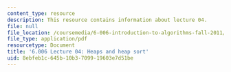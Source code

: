 ```yaml
---
content_type: resource
description: This resource contains information about lecture 04.
file: null
file_location: /coursemedia/6-006-introduction-to-algorithms-fall-2011/8ebfeb1c645b10b3709919603e7d51be_MIT6_006F11_lec04.pdf
file_type: application/pdf
resourcetype: Document
title: '6.006 Lecture 04: Heaps and heap sort'
uid: 8ebfeb1c-645b-10b3-7099-19603e7d51be
---
```

